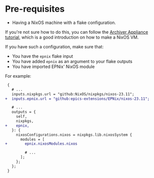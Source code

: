 # Pre-requisites

-   Having a NixOS machine with a flake configuration.

If you're not sure how to do this,
you can follow the [Archiver Appliance tutorial],
which is a good introduction on how to make a NixOS VM.

If you have such a configuration,
make sure that:

-   You have the `epnix` flake input
-   You have added `epnix` as an argument to your flake outputs
-   You have imported EPNix' NixOS module

For example:

``` {.diff filename="flake.nix"}
 {
   # ...
   inputs.nixpkgs.url = "github:NixOS/nixpkgs/nixos-23.11";
+  inputs.epnix.url = "github:epics-extensions/EPNix/nixos-23.11";

   # ...
   outputs = {
     self,
     nixpkgs,
+    epnix,
   }: {
     nixosConfigurations.nixos = nixpkgs.lib.nixosSystem {
       modules = [
+        epnix.nixosModules.nixos

         # ...
       ];
     };
   };
 }
```

  [Archiver Appliance tutorial]: ../tutorials/archiver-appliance.md
